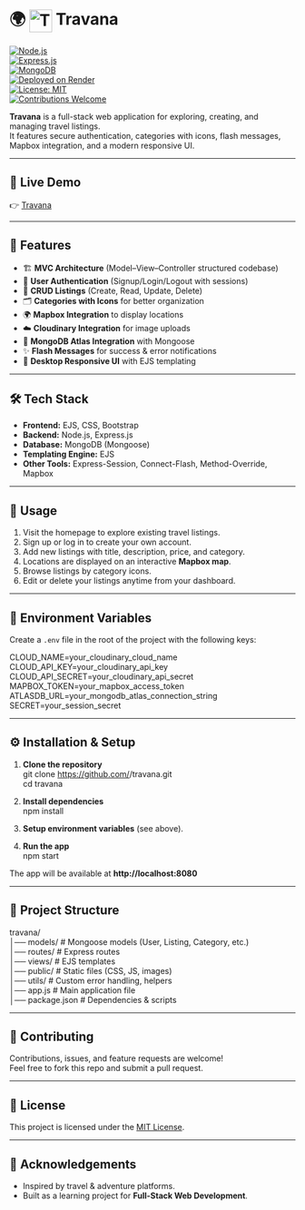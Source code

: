 # 🌍 <img src="assets/travana-logo.png" alt="Travana Logo" width="40" align="center"> Travana

[![Node.js](https://img.shields.io/badge/Node.js-18.x-green?logo=node.js)](https://nodejs.org/)  
[![Express.js](https://img.shields.io/badge/Express.js-Backend-blue?logo=express)](https://expressjs.com/)  
[![MongoDB](https://img.shields.io/badge/MongoDB-Database-brightgreen?logo=mongodb)](https://www.mongodb.com/)  
[![Deployed on Render](https://img.shields.io/badge/Deployed%20on-Render-blue?logo=render)](https://project-travana.onrender.com/)  
[![License: MIT](https://img.shields.io/badge/License-MIT-yellow.svg)](LICENSE)  
[![Contributions Welcome](https://img.shields.io/badge/Contributions-Welcome-orange)](#-contributing)  

**Travana** is a full-stack web application for exploring, creating, and managing travel listings.  
It features secure authentication, categories with icons, flash messages, Mapbox integration, and a modern responsive UI.

---

## 🔗 Live Demo
👉 [Travana](https://project-travana.onrender.com/)  

---

## 🚀 Features
- 🏗️ **MVC Architecture** (Model–View–Controller structured codebase)  
- 🔑 **User Authentication** (Signup/Login/Logout with sessions)  
- 📝 **CRUD Listings** (Create, Read, Update, Delete)  
- 🗂️ **Categories with Icons** for better organization  
- 🌍 **Mapbox Integration** to display locations  
- ☁️ **Cloudinary Integration** for image uploads  
- 💾 **MongoDB Atlas Integration** with Mongoose  
- ✨ **Flash Messages** for success & error notifications  
- 🎨 **Desktop Responsive UI** with EJS templating    

---

## 🛠️ Tech Stack
- **Frontend:** EJS, CSS, Bootstrap
- **Backend:** Node.js, Express.js  
- **Database:** MongoDB (Mongoose)  
- **Templating Engine:** EJS  
- **Other Tools:** Express-Session, Connect-Flash, Method-Override, Mapbox  

---

## 📖 Usage
1. Visit the homepage to explore existing travel listings.  
2. Sign up or log in to create your own account.  
3. Add new listings with title, description, price, and category.  
4. Locations are displayed on an interactive **Mapbox map**.  
5. Browse listings by category icons.
6. Edit or delete your listings anytime from your dashboard.  

---

## 🔧 Environment Variables
Create a `.env` file in the root of the project with the following keys:  

CLOUD_NAME=your_cloudinary_cloud_name  
CLOUD_API_KEY=your_cloudinary_api_key  
CLOUD_API_SECRET=your_cloudinary_api_secret  
MAPBOX_TOKEN=your_mapbox_access_token  
ATLASDB_URL=your_mongodb_atlas_connection_string  
SECRET=your_session_secret   

---

## ⚙️ Installation & Setup

1. **Clone the repository**  
   git clone https://github.com/<your-username>/travana.git  
   cd travana  

2. **Install dependencies**  
   npm install  

3. **Setup environment variables** (see above).  

4. **Run the app**  
   npm start  

The app will be available at **http://localhost:8080**

---

## 📂 Project Structure
travana/  
│── models/          # Mongoose models (User, Listing, Category, etc.)  
│── routes/          # Express routes  
│── views/           # EJS templates  
│── public/          # Static files (CSS, JS, images)  
│── utils/           # Custom error handling, helpers  
│── app.js           # Main application file  
│── package.json     # Dependencies & scripts  

---

## 🤝 Contributing
Contributions, issues, and feature requests are welcome!  
Feel free to fork this repo and submit a pull request.  

---

## 📜 License
This project is licensed under the [MIT License](LICENSE).  

---

## 🌟 Acknowledgements
- Inspired by travel & adventure platforms.  
- Built as a learning project for **Full-Stack Web Development**.  

